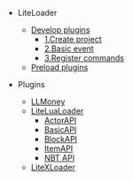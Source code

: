 * LiteLoader

  * [Develop plugins](zh_cn/LL/Plugins-Dev)  
    * [1.Create project](zh_cn/LL/PluginsDev/Init-Repo)
    * [2.Basic event](zh_cn/LL/PluginsDev/Basic-Event)
    * [3.Register commands](zh_cn/LL/PluginsDev/Register-Commands)
  * [Preload plugins](LL/Preload-plugins)

* Plugins
  
  * [LLMoney](LL/LLMoney)
  * [LiteLuaLoader](zh_cn/LLlua/)
    * [ActorAPI](zh_cn/LLlua/ActorApi)
    * [BasicAPI](zh_cn/LLlua/BaseApi)
    * [BlockAPI](zh_cn/LLlua/BlockApi)
    * [ItemAPI](zh_cn/LLlua/ItemApi)
    * [NBT API](zh_cn/LLlua/NBTApi)
  * [LiteXLoader](https://lxl.litetitle.com/)